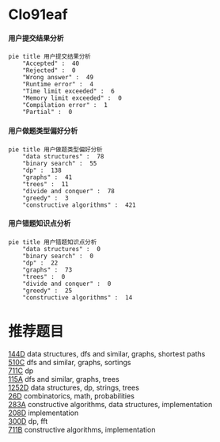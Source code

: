 # Clo91eaf

<!-- tabs:start -->



#### **用户提交结果分析**

```mermaid
pie title 用户提交结果分析
    "Accepted" :  40
    "Rejected" :  0
    "Wrong answer" :  49
    "Runtime error" :  4
    "Time limit exceeded" :  6
    "Memory limit exceeded" :  0
    "Compilation error" :  1
    "Partial" :  0
```

#### **用户做题类型偏好分析**

```mermaid
pie title 用户做题类型偏好分析
    "data structures" :  78
    "binary search" :  55
    "dp" :  138
    "graphs" :  41
    "trees" :  11
    "divide and conquer" :  78
    "greedy" :  3
    "constructive algorithms" :  421
```
#### **用户错题知识点分析**

```mermaid
pie title 用户错题知识点分析
    "data structures" :  0
    "binary search" :  0
    "dp" :  22
    "graphs" :  73
    "trees" :  0
    "divide and conquer" :  0
    "greedy" :  25
    "constructive algorithms" :  14
```



<!-- tabs:end -->
# 推荐题目
[144D](https://codeforces.com/contest/144/problem/D)		data structures,
                        dfs and similar,
                        graphs,
                        shortest paths		  
[510C](https://codeforces.com/contest/510/problem/C)		dfs and similar,
                        graphs,
                        sortings		  
[711C](https://codeforces.com/contest/711/problem/C)		dp		  
[115A](https://codeforces.com/contest/115/problem/A)		dfs and similar,
                        graphs,
                        trees		  
[1252D](https://codeforces.com/contest/1252/problem/D)		data structures,
                        dp,
                        strings,
                        trees		  
[26D](https://codeforces.com/contest/26/problem/D)		combinatorics,
                        math,
                        probabilities		  
[283A](https://codeforces.com/contest/283/problem/A)		constructive algorithms,
                        data structures,
                        implementation		  
[208D](https://codeforces.com/contest/208/problem/D)		implementation		  
[300D](https://codeforces.com/contest/300/problem/D)		dp,
                        fft		  
[711B](https://codeforces.com/contest/711/problem/B)		constructive algorithms,
                        implementation		  
